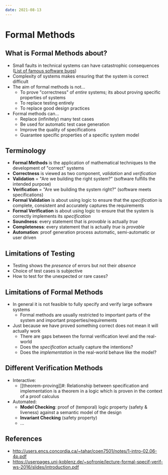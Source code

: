 ```yaml
---
date: 2021-08-13
---
```


# Formal Methods

## What is Formal Methods about?

- Small faults in technical systems can have catastrophic consequences ([List of famous software bugs](https://en.wikipedia.org/wiki/List_of_software_bugs))
- Complexity of systems makes ensuring that the system is correct difficult
- The aim of formal methods is not...
  - To prove "correctness" of _entire_ systems; its about proving specific properties of systems
  - To replace testing entirely
  - To replace good design practices
- Formal methods can...
  - Replace (infinitely) many test cases
  - Be used for automatic test case generation
  - Improve the quality of specifications
  - Guarantee specific properties of a specific system model

## Terminology

- **Formal Methods** is the application of mathematical techniques to the development of "correct" systems
- **Correctness** is viewed as two component, _validation_ and _verification_
- **Validation** = "Are we building the right system?" (software fulfills the intended purpose)
- **Verification** = "Are we building the system right?" (software meets specifications)
- **Formal Validation** is about using logic to ensure that the _specification_ is complete, consistent and accurately captures the requirements
- **Formal Verification** is about using logic to ensure that the system is correctly implements its _specification_
- **Soundness**: every statement that is _provable_ is actually _true_
- **Completeness**: every statement that is actually _true_ is _provable_
- **Automation**: proof generation process automatic, semi-automatic or user driven

## Limitations of Testing

- Testing shows the _presence_ of errors but not their _absence_
- Choice of test cases is subjective
- How to test for the unexpected or rare cases?

## Limitations of Formal Methods

- In general it is not feasible to fully specify and verify large software systems
  - Formal methods are usually restricted to important parts of the system and important properties/requirements
- Just because we have proved something correct does not mean it will actually work
  - There are gaps between the formal verification level and the real-world
  - Does the _specification_ actually capture the intentions?
  - Does the _implementation_ in the real-world behave like the model?

## Different Verification Methods

- Interactive:
  - [[theorem-proving]]#: Relationship between specification and implementation is a theorem in a logic which is proven in the context of a proof calculus
- Automated:
  - **Model Checking**: proof of (temporal) logic property (safety & liveness) against a semantic model of the design
  - **Invariant Checking** (safety property)
  - ...

## References

- http://users.encs.concordia.ca/~tahar/coen7501/notes/1-intro-02.06-4p.pdf
- https://userpages.uni-koblenz.de/~sofronie/lecture-formal-specif-verif-ws-2016/slides/introduction.pdf
